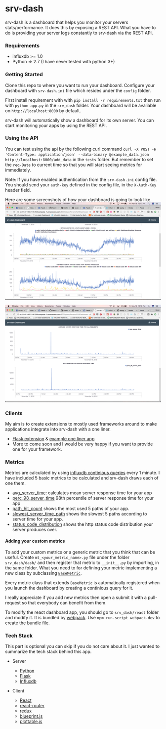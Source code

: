 # srv-dash
srv-dash is a dashboard that helps you monitor your servers stats/performance. It does this by exposing a REST API. What you have to do is providing your server logs constantly to srv-dash via the REST API.

### Requirements
- influxdb >= 1.0
- Python => 2.7 (I have never tested with python 3+)

### Getting Started
Clone this repo to where you want to run your dashboard. Configure your dashboard with `srv-dash.ini` file which resides under the `config` folder.

First install requirement with with `pip install -r requirements.txt` then run with `python app.py` in the `srv_dash` folder. Your dashboard will be avaliable on `http://localhost:8000` by default.

srv-dash will automatically show a dashboard for its own server. You can start monitoring your apps by using the REST API.

### Using the API

You can test using the api by the following curl command `curl -X POST -H 'Content-Type: application/json' --data-binary @example_data.json http://localhost:8000/add_data` in the `tests` folder. But remember to set the `req-Date` to current time so that you will start seeing metrics for immediately.

Note: If you have enabled authentication from the `srv-dash.ini` config file. You should send your `auth-key` defined in the config file, in the `X-Auth-Key` header field.

Here are some screenshots of how your dashboard is going to look like.
![ss1](https://raw.githubusercontent.com/bariyu/srv-dash/master/screenshots/1.png)

![ss2](https://raw.githubusercontent.com/bariyu/srv-dash/master/screenshots/2.png)

### Clients
My aim is to create extensions to mostly used frameworks around to make applications integrate into srv-dash with a one liner.
-  [Flask extension](https://github.com/bariyu/srv-dash-flask-ext) & [example one liner app](https://github.com/bariyu/srv-dash/blob/master/examples/example-flask-app/app.py)
- More to come soon and I would be very happy if you want to provide one for your framework.


### Metrics
Metrics are calculated by using [influxdb continious queries](https://docs.influxdata.com/influxdb/v1.1/query_language/continuous_queries/) every 1 minute.
I have included 5 basic metrics to be calculated and srv-dash draws each of one them.

- [avg_server_time](https://github.com/bariyu/srv-dash/blob/master/srv_dash/dash/mt_avg_server_time.py): calculates mean server response time for your app
- [perc_98_server_time](https://github.com/bariyu/srv-dash/blob/master/srv_dash/dash/mt_98_perc_server_time.py) 98th percentile of server response time for your app
- [path_hit_count](https://github.com/bariyu/srv-dash/blob/master/srv_dash/dash/mt_path_hit_count.py) shows the most used 5 paths of your app.
- [slowest_server_time_path](https://github.com/bariyu/srv-dash/blob/master/srv_dash/dash/mt_slowest_paths.py) shows the slowest 5 paths according to server time for your app.
- [status_code_distribution](https://github.com/bariyu/srv-dash/blob/master/srv_dash/dash/mt_status_code_distribution.py) shows the http status code distribution your server produces over.

#### Adding your custom metrics
To add your custom metrics or a generic metric that you think that can be useful. Create `mt_<your_metric_name>.py` file under the folder `srv_dash/dash/` and then register that metric to `__init__.py` by importing, in the same folder. What you need to for defining your metric implementing a new class by subclassing [`BaseMetric`](https://github.com/bariyu/srv-dash/blob/master/srv_dash/dash/base_metric.py).

Every metric class that extends `BaseMetric` is automatically registered when you launch the dashboard by creating a continious query for it.

I really appreciate if you add new metrics then open a submit it with a pull-request so that everybody can benefit from them.

To modify the react dashboard app, you should go to `srv_dash/react` folder and modify it. It is bundled by [webpack](https://www.influxdata.com/). Use `npm run-script webpack-dev` to create the bundle file.


### Tech Stack
This part is optional you can skip if you do not care about it. I just wanted to summarize the tech stack behind this app.

- Server
    - [Python](https://www.python.org/)
    - [Flask](http://flask.pocoo.org/)
    - [Influxdb](https://www.influxdata.com/)


- Client
    - [React](https://facebook.github.io/react/)
    - [react-router](https://github.com/ReactTraining/react-router)
    - [redux](https://github.com/reactjs/redux)
    - [blueprint.js](http://blueprintjs.com/)
    - [plottable.js](http://plottablejs.org/)
